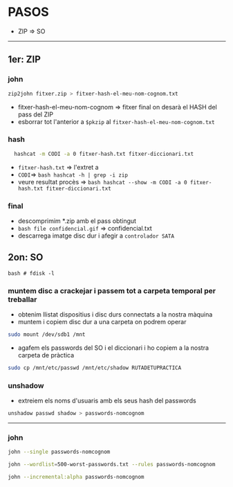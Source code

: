 # PASOS

- ZIP => SO

---

## 1er: ZIP

### john

```bash
zip2john fitxer.zip > fitxer-hash-el-meu-nom-cognom.txt
```

- fitxer-hash-el-meu-nom-cognom => fitxer final on desarà el HASH del pass del ZIP
- esborrar tot l'anterior a `$pkzip` al `fitxer-hash-el-meu-nom-cognom.txt`

### hash

```bash
  hashcat -m CODI -a 0 fitxer-hash.txt fitxer-diccionari.txt
  ```

- `fitxer-hash.txt` => l'extret a
- `CODI`=> ```bash hashcat -h | grep -i zip```
- veure resultat procès => ```bash hashcat --show -m CODI -a 0 fitxer-hash.txt fitxer-diccionari.txt```

### final

- descomprimim *.zip amb el pass obtingut
- ```bash file confidencial.gif``` => confidencial.txt
- descarrega imatge disc dur i afegir a `controlador SATA`

## 2on: SO

```bash # fdisk -l```

### muntem disc a crackejar i passem tot a carpeta temporal per treballar

- obtenim llistat dispositius i disc durs connectats a la nostra màquina
- muntem i copiem disc dur a una carpeta on podrem operar

```bash
sudo mount /dev/sdb1 /mnt
```

- agafem els passwords del SO i el diccionari i ho copiem a la nostra carpeta de pràctica

```bash
sudo cp /mnt/etc/passwd /mnt/etc/shadow RUTADETUPRACTICA
```

### unshadow

- extreiem els noms d'usuaris amb els seus hash del passwords

```bash
unshadow passwd shadow > passwords-nomcognom
```

---

### john

```bash
john --single passwords-nomcognom
```

```bash
john --wordlist=500-worst-passwords.txt --rules passwords-nomcognom
```

```bash
john --incremental:alpha passwords-nomcognom
```
